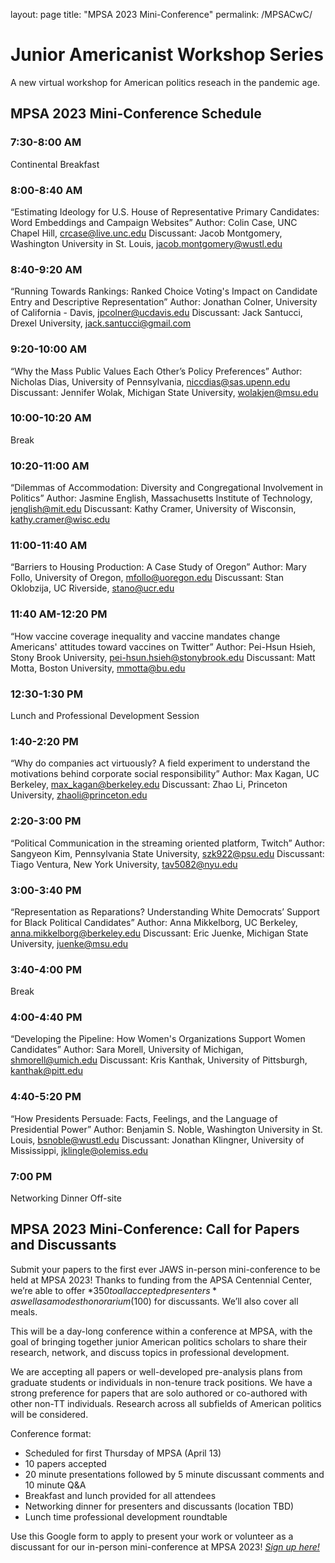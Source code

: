 layout: page
title: "MPSA 2023 Mini-Conference"
permalink: /MPSACwC/

# Junior Americanist Workshop Series
A new virtual workshop for American politics reseach in the pandemic age.


## MPSA 2023 Mini-Conference Schedule

### 7:30-8:00 AM
Continental Breakfast 
### 8:00-8:40 AM
“Estimating Ideology for U.S. House of Representative Primary Candidates: Word Embeddings and Campaign Websites”
Author: Colin Case, UNC Chapel Hill, crcase@live.unc.edu
Discussant: Jacob Montgomery, Washington University in St. Louis, jacob.montgomery@wustl.edu
### 8:40-9:20 AM
“Running Towards Rankings: Ranked Choice Voting's Impact on Candidate Entry and Descriptive Representation”
Author: Jonathan Colner, University of California - Davis, jpcolner@ucdavis.edu
Discussant: Jack Santucci, Drexel University, jack.santucci@gmail.com
### 9:20-10:00 AM
“Why the Mass Public Values Each Other’s Policy Preferences”
Author: Nicholas Dias, University of Pennsylvania, niccdias@sas.upenn.edu
Discussant: Jennifer Wolak, Michigan State University, wolakjen@msu.edu
### 10:00-10:20 AM
Break
### 10:20-11:00 AM
“Dilemmas of Accommodation: Diversity and Congregational Involvement in Politics”
Author: Jasmine English, Massachusetts Institute of Technology, jenglish@mit.edu
Discussant: Kathy Cramer, University of Wisconsin, kathy.cramer@wisc.edu
### 11:00-11:40 AM
“Barriers to Housing Production: A Case Study of Oregon”
Author: Mary Follo, University of Oregon, mfollo@uoregon.edu
Discussant: Stan Oklobzija, UC Riverside, stano@ucr.edu
### 11:40 AM-12:20 PM
“How vaccine coverage inequality and vaccine mandates change Americans' attitudes toward vaccines on Twitter”
Author: Pei-Hsun Hsieh, Stony Brook University, pei-hsun.hsieh@stonybrook.edu
Discussant: Matt Motta, Boston University, mmotta@bu.edu
### 12:30-1:30 PM
Lunch and Professional Development Session
### 1:40-2:20 PM
“Why do companies act virtuously? A field experiment to understand the motivations behind corporate social responsibility”
Author: Max Kagan, UC Berkeley, max_kagan@berkeley.edu
Discussant: Zhao Li, Princeton University, zhaoli@princeton.edu
### 2:20-3:00 PM
“Political Communication in the streaming oriented platform, Twitch”
Author: Sangyeon Kim, Pennsylvania State University, szk922@psu.edu
Discussant: Tiago Ventura, New York University, tav5082@nyu.edu
### 3:00-3:40 PM
“Representation as Reparations? Understanding White Democrats’ Support for Black Political Candidates”
Author: Anna Mikkelborg, UC Berkeley, anna.mikkelborg@berkeley.edu
Discussant: Eric Juenke, Michigan State University, juenke@msu.edu
### 3:40-4:00 PM
Break
### 4:00-4:40 PM
“Developing the Pipeline: How Women's Organizations Support Women Candidates”
Author: Sara Morell, University of Michigan, shmorell@umich.edu
Discussant: Kris Kanthak, University of Pittsburgh, kanthak@pitt.edu
### 4:40-5:20 PM
“How Presidents Persuade: Facts, Feelings, and the Language of Presidential Power”
Author: Benjamin S. Noble, Washington University in St. Louis, bsnoble@wustl.edu
Discussant: Jonathan Klingner, University of Mississippi, jklingle@olemiss.edu
### 7:00 PM
Networking Dinner Off-site



## MPSA 2023 Mini-Conference: Call for Papers and Discussants

Submit your papers to the first ever JAWS in-person mini-conference to be held at MPSA 2023! Thanks to funding from the APSA Centennial Center, we’re able to offer *$350 to all accepted presenters* as well as a modest honorarium ($100) for discussants. We’ll also cover all meals.

This will be a day-long conference within a conference at MPSA, with the goal of bringing together junior American politics scholars to share their research, network, and discuss topics in professional development.

We are accepting all papers or well-developed pre-analysis plans from graduate students or individuals in non-tenure track positions. We have a strong preference for papers that are solo authored or co-authored with other non-TT individuals. Research across all subfields of American politics will be considered.

Conference format:

- Scheduled for first Thursday of MPSA (April 13)
- 10 papers accepted
- 20 minute presentations followed by 5 minute discussant comments and 10 minute Q&A
- Breakfast and lunch provided for all attendees
- Networking dinner for presenters and discussants (location TBD)
- Lunch time professional development roundtable

Use this Google form to apply to present your work or volunteer as a discussant for our in-person mini-conference at MPSA 2023! [*Sign up here!*](https://docs.google.com/forms/d/e/1FAIpQLSdg61371S5kk8N3rZsGhLqnyfkF9SYz-vcvvtBAlcN2B5QsLw/viewform)
